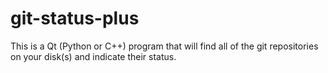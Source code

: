 # git-status-plus
This is a Qt (Python or C++) program that will find all of the git repositories on your disk(s) and indicate their status.
